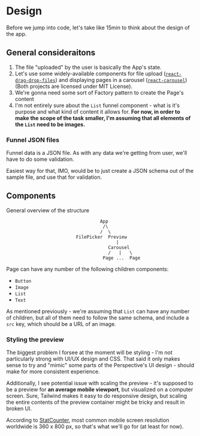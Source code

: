 # Design

Before we jump into code, let's take like 15min to think about the design of the app.

## General consideraitons

1. The file "uploaded" by the user is basically the App's state.
2. Let's use some widely-available components for file upload ([`react-drag-drop-files`](https://www.npmjs.com/package/react-drag-drop-files)) and displaying pages in a carousel ([`react-carousel`](https://github.com/brainhubeu/react-carousel)) (Both projects are licensed under MIT License).
3. We're gonna need some sort of Factory pattern to create the Page's content 
4. I'm not entirely sure about the `List` funnel component - what is it's purpose and what kind of content it allows for. **For now, in order to make the scope of the task smaller, I'm assuming that all elements of the `List` need to be images.**

### Funnel JSON files

Funnel data is a JSON file. As with any data we're getting from user, we'll have to do some validation.

Easiest way for that, IMO,  would be to just create a JSON schema out of the sample file, and use that for validation.

## Components

General overview of the structure
```
                                   App
                                    /\
                                   /  \
                          FilePicker  Preview
                                         |
                                      Carousel
                                      /   |   \
                                    Page ...  Page
```
Page can have any number of the following children components:
* `Button`
* `Image`
* `List` 
* `Text`

As mentioned previously - we're assuming that `List` can have any number of children, but all of them need to follow the same schema, and include a `src` key, which should be a URL of an image.

### Styling the preview

The biggest problem I forsee at the moment will be styling - I'm not particularly strong with UI/UX design and CSS. That said it only makes sense to try and "mimic" some parts of the Perspective's UI design - should make for more consistent experience.

Additionally, I see potential issue with scaling the preview - it's supposed to be a preview for **an average mobile viewport**, but visualized on a computer screen. Sure, Tailwind makes it easy to do responsive design, but scaling the entire contents of the preview container might be tricky and result in broken UI. 

According to [StatCounter](gs.statcounter.com), most common mobile screen resolution worldwide is 360 x 800 px, so that's what we'll go for (at least for now).
